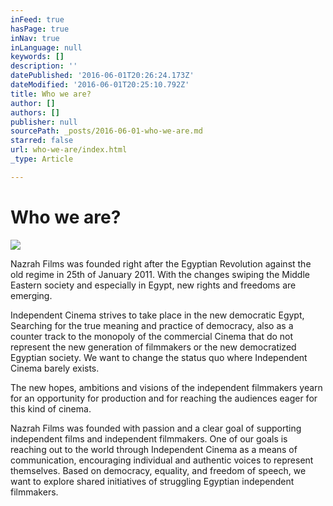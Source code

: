 ```yaml
---
inFeed: true
hasPage: true
inNav: true
inLanguage: null
keywords: []
description: ''
datePublished: '2016-06-01T20:26:24.173Z'
dateModified: '2016-06-01T20:25:10.792Z'
title: Who we are?
author: []
authors: []
publisher: null
sourcePath: _posts/2016-06-01-who-we-are.md
starred: false
url: who-we-are/index.html
_type: Article

---
```

# Who we are?
![](https://the-grid-user-content.s3-us-west-2.amazonaws.com/208edb4e-57dd-4dd5-95d8-9d34623f6e34.jpg)

Nazrah Films was founded right after the Egyptian Revolution against the old regime in 25th of January 2011\. With the changes swiping the Middle Eastern society and especially in Egypt, new rights and freedoms are emerging.

Independent Cinema strives to take place in the new democratic Egypt, Searching for the true meaning and practice of democracy, also as a counter track to the monopoly of the commercial Cinema that do not represent the new generation of filmmakers or the new democratized Egyptian society. We want to change the status quo where Independent Cinema barely exists.

The new hopes, ambitions and visions of the independent filmmakers yearn for an opportunity for production and for reaching the audiences eager for this kind of cinema.

Nazrah Films was founded with passion and a clear goal of supporting independent films and independent filmmakers. One of our goals is reaching out to the world through Independent Cinema as a means of communication, encouraging individual and authentic voices to represent themselves. Based on democracy, equality, and freedom of speech, we want to explore shared initiatives of struggling Egyptian independent filmmakers.